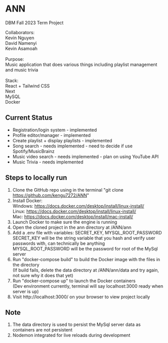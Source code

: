 # ANN
DBM Fall 2023 Term Project

Collaborators:<br>
Kevin Nguyen<br>
David Namenyi<br>
Kevin Asamoah<br>
<br>
Purpose:<br>
Music application that does various things including playlist management and music trivia<br>
<br>
Stack:<br>
React + Tailwind CSS<br>
Next<br>
MySQL<br>
Docker

## Current Status
- Registration/login system - implemented
- Profile editor/manager  - implemented
- Create playlist + display playlists - implemented
- Song search - needs implemented - need to decide if use Spotify/MusicBrainz
- Music video search - needs implemented - plan on using YouTube API
- Music Trivia - needs implemented

## Steps to locally run
1. Clone the GitHub repo using in the terminal "git clone https://github.com/kengu7272/ANN"
2. Install Docker:<br>
Windows: https://docs.docker.com/desktop/install/linux-install/<br>
Linux: https://docs.docker.com/desktop/install/linux-install/<br>
Mac: https://docs.docker.com/desktop/install/mac-install/
3. Launch Docker to make sure the engine is running
4. Open the cloned project in the ann directory at /ANN/ann
4. Add a .env file with variables: SECRET_KEY, MYSQL_ROOT_PASSWORD<br>
SECRET_KEY will be the string variable that you hash and verify user passwords with, can technically be anything<br>
MYSQL_ROOT_PASSWORD will be the password for root of the MySql server
5. Run "docker-compose build" to build the Docker image with the files in the directory<br>
(If build fails, delete the data directory at /ANN/ann/data and try again, not sure why it does that yet)
6. Run "docker-compose up" to launch the Docker containers<br>
(Dev environment currently, terminal will say localhost:3000 ready when server is up)
7. Visit http://localhost:3000/ on your browser to view project locally

## Note
1. The data directory is used to persist the MySql server data as containers are not persistent
2. Nodemon integrated for live reloads during development

